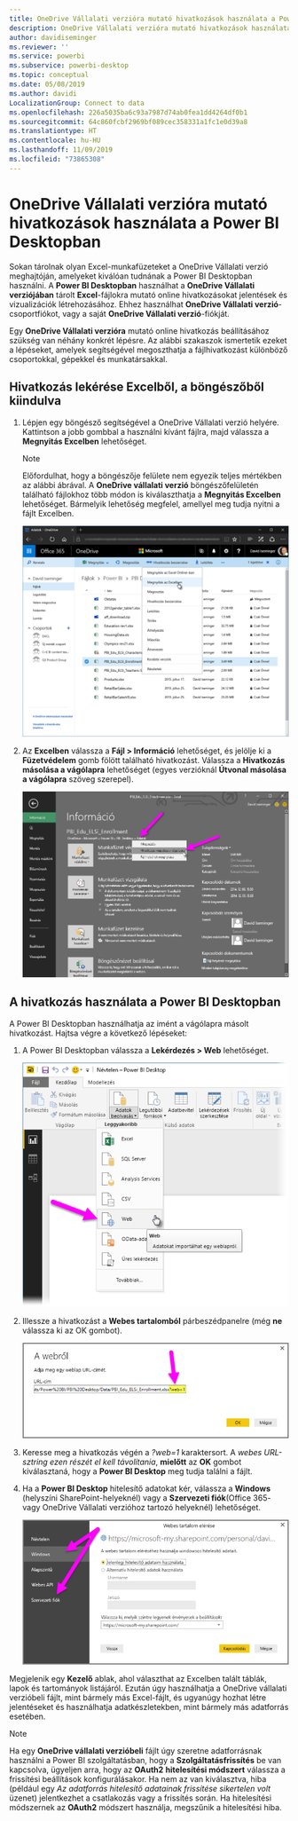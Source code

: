 ```yaml
---
title: OneDrive Vállalati verzióra mutató hivatkozások használata a Power BI Desktopban
description: OneDrive Vállalati verzióra mutató hivatkozások használata a Power BI Desktopban
author: davidiseminger
ms.reviewer: ''
ms.service: powerbi
ms.subservice: powerbi-desktop
ms.topic: conceptual
ms.date: 05/08/2019
ms.author: davidi
LocalizationGroup: Connect to data
ms.openlocfilehash: 226a5035ba6c93a7987d74ab0fea1dd4264df0b1
ms.sourcegitcommit: 64c860fcbf2969bf089cec358331a1fc1e0d39a8
ms.translationtype: HT
ms.contentlocale: hu-HU
ms.lasthandoff: 11/09/2019
ms.locfileid: "73865308"
---
```

# <a name="use-onedrive-for-business-links-in-power-bi-desktop"></a>OneDrive Vállalati verzióra mutató hivatkozások használata a Power BI Desktopban
Sokan tárolnak olyan Excel-munkafüzeteket a OneDrive Vállalati verzió meghajtóján, amelyeket kiválóan tudnának a Power BI Desktopban használni. A **Power BI Desktopban** használhat a **OneDrive Vállalati verziójában** tárolt **Excel**-fájlokra mutató online hivatkozásokat jelentések és vizualizációk létrehozásához. Ehhez használhat **OneDrive Vállalati verzió**-csoportfiókot, vagy a saját **OneDrive Vállalati verzió**-fiókját.

Egy **OneDrive Vállalati verzióra** mutató online hivatkozás beállításához szükség van néhány konkrét lépésre. Az alábbi szakaszok ismertetik ezeket a lépéseket, amelyek segítségével megoszthatja a fájlhivatkozást különböző csoportokkal, gépekkel és munkatársakkal.

## <a name="get-a-link-from-excel-starting-in-the-browser"></a>Hivatkozás lekérése Excelből, a böngészőből kiindulva
1. Lépjen egy böngésző segítségével a OneDrive Vállalati verzió helyére. Kattintson a jobb gombbal a használni kívánt fájlra, majd válassza a **Megnyitás Excelben** lehetőséget.
   
   > [!NOTE]
   > Előfordulhat, hogy a böngészője felülete nem egyezik teljes mértékben az alábbi ábrával. A **OneDrive vállalati verzió** böngészőfelületén található fájlokhoz több módon is kiválaszthatja a **Megnyitás Excelben** lehetőséget. Bármelyik lehetőség megfelel, amellyel meg tudja nyitni a fájlt Excelben.
   > 
   > 
   
   ![](media/desktop-use-onedrive-business-links/odb-links_02.png)
2. Az **Excelben** válassza a **Fájl > Információ** lehetőséget, és jelölje ki a **Füzetvédelem** gomb fölött található hivatkozást. Válassza a **Hivatkozás másolása a vágólapra** lehetőséget (egyes verzióknál **Útvonal másolása a vágólapra** szöveg szerepel).
   
   ![](media/desktop-use-onedrive-business-links/odb-links_03.png)

## <a name="use-the-link-in-power-bi-desktop"></a>A hivatkozás használata a Power BI Desktopban
A Power BI Desktopban használhatja az imént a vágólapra másolt hivatkozást. Hajtsa végre a következő lépéseket:

1. A Power BI Desktopban válassza a **Lekérdezés > Web** lehetőséget.
   
   ![](media/desktop-use-onedrive-business-links/odb-links_04.png)
2. Illessze a hivatkozást a **Webes tartalomból** párbeszédpanelre (még **ne** válassza ki az OK gombot).
   
    ![](media/desktop-use-onedrive-business-links/odb-links_05.png)
3. Keresse meg a hivatkozás végén a *?web=1* karaktersort. A *webes URL-sztring ezen részét el kell távolítania*, **mielőtt** az **OK** gombot kiválasztaná, hogy a **Power BI Desktop** meg tudja találni a fájlt.
4. Ha a **Power BI Desktop** hitelesítő adatokat kér, válassza a **Windows** (helyszíni SharePoint-helyeknél) vagy a **Szervezeti fiók**(Office 365- vagy OneDrive Vállalati verzióhoz tartozó helyeknél) lehetőséget.
   
   ![](media/desktop-use-onedrive-business-links/odb-links_06.png)

Megjelenik egy **Kezelő** ablak, ahol választhat az Excelben talált táblák, lapok és tartományok listájáról. Ezután úgy használhatja a OneDrive vállalati verzióbeli fájlt, mint bármely más Excel-fájlt, és ugyanúgy hozhat létre jelentéseket és használhatja adatkészletekben, mint bármely más adatforrás esetében.

> [!NOTE]
> Ha egy **OneDrive vállalati verzióbeli** fájlt úgy szeretne adatforrásnak használni a Power BI szolgáltatásban, hogy a **Szolgáltatásfrissítés** be van kapcsolva, ügyeljen arra, hogy az **OAuth2** **hitelesítési módszert** válassza a frissítési beállítások konfigurálásakor. Ha nem az van kiválasztva, hiba (például egy *Az adatforrás hitelesítő adatainak frissítése sikertelen volt* üzenet) jelentkezhet a csatlakozás vagy a frissítés során. Ha hitelesítési módszernek az **OAuth2** módszert használja, megszűnik a hitelesítési hiba.
> 
> 

